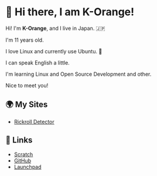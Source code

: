 # 👋 Hi there, I am K-Orange! 
Hi! I'm **K-Orange**, and I live in Japan. 🇯🇵

I'm 11 years old.

I love Linux and currently use Ubuntu. 🐧

I can speak English a little.

I'm learning Linux and Open Source Development and other.

Nice to meet you!

## 🌍 My Sites
 - [Rickroll Detector](https://rick.korange.work)

## 🔗 Links
 - [Scratch](https://scratch.mit.edu/users/K-Orange)
 - [GitHub](https://github.com/korange-pg)
 - [Launchpad](https://launchpad.net/~korange)
